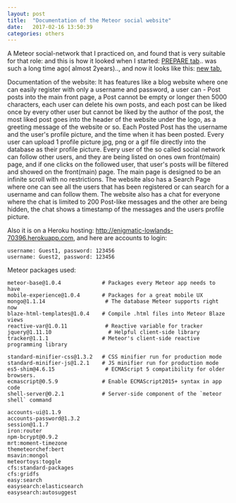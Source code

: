 ```yaml
---
layout: post
title:  "Documentation of the Meteor social website"
date:   2017-02-16 13:50:39
categories: others
---
```


A Meteor social-network that I practiced on, and found that is very suitable for that role: and this is how it looked when I started: <a href= "https://zhivkoz.github.io/Portfolio/static/projects/Old-but-nocomment.PNG">PREPARE tab</a>.. was such a long time ago( almost 2years).., and now it looks like this:
<a href="https://zhivkoz.github.io/Portfolio/static/projects/change-is.PNG">new tab.</a>

Documentation of the website:
It has features like a blog website where one can easily register with only a username and password, a user can - Post posts into the main front page, a Post cannot be empty or longer then 5000 characters, each user can delete his own posts, and each post can be liked once by every other user but cannot be liked by the author of the post, the most liked post goes into the header of the website under the logo, as a greeting message of the website or so. Each Posted Post has the username and the user's profile picture, and the time when it has been posted. Every user can upload 1 profile picture jpg, png or a gif file directly into the database as their profile picture. Every user of the so called social network can follow other users, and they are being listed on ones own front(main) page, and if one clicks on the followed user, that user's posts will be filtered and showed on the front(main) page. The main page is designed to be an infinite scroll with no restrictions. The website also has a Search Page where one can see all the users that has been registered or can search for a username and can follow them. The website also has a chat for everyone where the chat is limited to 200 Post-like messages and the other are being hidden, the chat shows a timestamp of the messages and the users profile picture.  


Also it is on a Heroku hosting: <a href="http://enigmatic-lowlands-70396.herokuapp.com">http://enigmatic-lowlands-70396.herokuapp.com</a>, and here are accounts to login:

    username: Guest1, password: 123456
    username: Guest2, password: 123456

Meteor packages used:

    meteor-base@1.0.4             # Packages every Meteor app needs to have
    mobile-experience@1.0.4       # Packages for a great mobile UX
    mongo@1.1.14                   # The database Meteor supports right now
    blaze-html-templates@1.0.4    # Compile .html files into Meteor Blaze views
    reactive-var@1.0.11            # Reactive variable for tracker
    jquery@1.11.10                  # Helpful client-side library
    tracker@1.1.1                 # Meteor's client-side reactive programming library

    standard-minifier-css@1.3.2   # CSS minifier run for production mode
    standard-minifier-js@1.2.1    # JS minifier run for production mode
    es5-shim@4.6.15                # ECMAScript 5 compatibility for older browsers.
    ecmascript@0.5.9              # Enable ECMAScript2015+ syntax in app code
    shell-server@0.2.1            # Server-side component of the `meteor shell` command

    accounts-ui@1.1.9
    accounts-password@1.3.2
    session@1.1.7
    iron:router
    npm-bcrypt@0.9.2
    mrt:moment-timezone
    themeteorchef:bert
    msavin:mongol
    meteortoys:toggle
    cfs:standard-packages
    cfs:gridfs
    easy:search
    easysearch:elasticsearch
    easysearch:autosuggest
